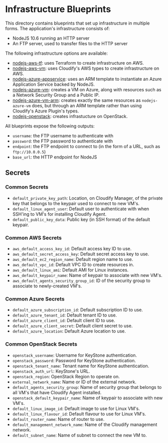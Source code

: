 # Infrastructure Blueprints

This directory contains blueprints that set up infrastructure in multiple forms. The application's infrastructure
consists of:

* NodeJS 10.6 running an HTTP server
* An FTP server, used to transfer files to the HTTP server

The following infrastructure options are available:

* [nodejs-aws-tf](nodejs-aws-tf): uses Terraform to create infrastructure on AWS.
* [nodejs-aws-vm](nodejs-aws-vm): uses Cloudify's AWS types to create infrastructure on AWS.
* [nodejs-azure-appservice](nodejs-azure-appservice): uses an ARM template to instantiate an Azure Application Service backed by NodeJS.
* [nodejs-azure-vm](nodejs-azure-vm): creates a VM on Azure, along with resources such as a Network Security Group and a Public IP.
* [nodejs-azure-vm-arm](nodejs-azure-vm-arm): creates exactly the same resources as `nodejs-azure-vm` does, but through an ARM template rather than
using Cloudify's Azure Plugin's types.
* [nodejs-openstack](nodejs-openstack): creates infrastucture on OpenStack. 

All blueprints expose the following outputs:

* `username`: the FTP username to authenticate with
* `password`: the FTP password to authenticate with
* `endpoint`: the FTP endpoint to connect to (in the form of a URL, such as `ftp://10.0.0.5`)
* `base_url`: the HTTP endpoint for NodeJS

## Secrets

### Common Secrets

* `default_private_key_path`: Location, on Cloudify Manager, of the private key that belongs to the keypair used to connect to new VM's.
* `default_linux_agent_user`: Default user to authenticate with when SSH'ing to VM's for installing Cloudify Agent.
* `default_public_key_data`: Public key (in SSH format) of the default keypair.

### Common AWS Secrets

* `aws_default_access_key_id`: Default access key ID to use.
* `aws_default_secret_access_key`: Default secret access key to use.
* `aws_default_ec2_region_name`: Default region name to use.
* `aws_default_vpc_id`: Default VPC ID to create resources in.
* `aws_default_linux_ami`: Default AMI for Linux instances.
* `aws_default_keypair_name`: Name of keypair to associate with new VM's.
* `aws_default_agents_security_group_id`: ID of the security group to associate to newly-created VM's.

### Common Azure Secrets

* `default_azure_subscription_id`: Default subscription ID to use.
* `default_azure_tenant_id`: Default tenant ID to use.
* `default_azure_client_id`: Default client ID to use.
* `default_azure_client_secret`: Default client secret to use.
* `default_azure_location`: Default Azure location to use.

### Common OpenStack Secrets

* `openstack_username`: Username for KeyStone authentication.
* `openstack_password`: Password for KeyStone authentication.
* `openstack_tenant_name`: Tenant name for KeyStone authentication.
* `openstack_auth_url`: KeyStone's URL.
* `openstack_region`: OpenStack Region to operate on.
* `external_network_name`: Name or ID of the external network.
* `default_agents_security_group`: Name of security group that belongs to all VM's that have Cloudify Agent installed.
* `openstack_default_keypair_name`: Name of keypair to associate with new VM's.
* `default_linux_image_id`: Default image to use for Linux VM's.
* `default_linux_flavour_id`: Default flavour to use for Linux VM's.
* `default_router_name`: Name of router to use.
* `default_management_network_name`: Name of the Cloudify management network.
* `default_subnet_name`: Name of subnet to connect the new VM to.
